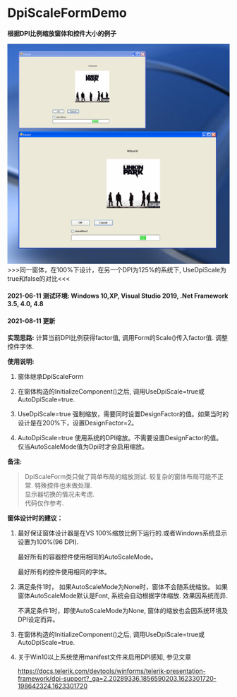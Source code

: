# DpiScaleFormDemo
**根据DPI比例缩放窗体和控件大小的例子**



![在DPI为125%的状态下, UseDpiScale为true和false的对比](https://github.com/culmencasa/DpiScaleForm/blob/main/NoneVsDPI.png)
               >>>同一窗体，在100%下设计，在另一个DPI为125%的系统下, UseDpiScale为true和false的对比<<<


#### 2021-06-11 测试环境: Windows 10,XP, Visual Studio 2019, .Net Framework 3.5, 4.0, 4.8


#### 2021-08-11 更新

**实现思路:** 
计算当前DPI比例获得factor值, 调用Form的Scale()传入factor值. 调整控件字体.

**使用说明:**
1. 窗体继承DpiScaleForm

2. 在窗体构造的InitializeComponent()之后, 调用UseDpiScale=true或AutoDpiScale=true.

3. UseDpiScale=true 强制缩放，需要同时设置DesignFactor的值。如果当时的设计是在200%下，设置DesignFactor=2。

4. AutoDpiScale=true 使用系统的DPI缩放。不需要设置DesignFactor的值。
   仅当AutoScaleMode值为Dpi时才会启用缩放。

**备注:** 

> DpiScaleForm类只做了简单布局的缩放测试. 
  较复杂的窗体布局可能不正常. 特殊控件也未做处理.      
  显示器切换的情况未考虑.    
  代码仅作参考.

**窗体设计时的建议：**

1. 最好保证窗体设计器是在VS 100%缩放比例下运行的.或者Windows系统显示设置为100%(96 DPI).

   最好所有的容器控件使用相同的AutoScaleMode。
   
   最好所有的控件使用相同的字体。
   
   
2. 满足条件1时， 如果AutoScaleMode为None时，窗体不会随系统缩放。 如果窗体AutoScaleMode默认是Font, 系统会自动根据字体缩放. 效果因系统而异.              

   不满足条件1时，即使AutoScaleMode为None, 窗体的缩放也会因系统环境及DPI设定而异。           

3. 在窗体构造的InitializeComponent()之后, 调用UseDpiScale=true或AutoDpiScale=true.

4. 关于Win10以上系统使用manifest文件来启用DPI感知, 参见文章 

   https://docs.telerik.com/devtools/winforms/telerik-presentation-framework/dpi-support?_ga=2.20289336.1856590203.1623301720-198642324.1623301720

